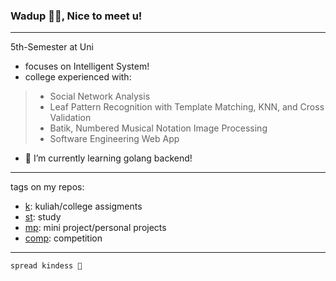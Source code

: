 ### Wadup 👊🦆, Nice to meet u!
---
5th-Semester at Uni
- focuses on Intelligent System!
- college experienced with:
> - Social Network Analysis
> - Leaf Pattern Recognition with Template Matching, KNN, and Cross Validation
> - Batik, Numbered Musical Notation Image Processing
> - Software Engineering Web App
- 🔭 I’m currently learning golang backend!

---
tags on my repos:
- [k](https://github.com/caesariodito?tab=repositories&q=k&type=&language=&sort= "Search k tag"): kuliah/college assigments
- [st](https://github.com/caesariodito?tab=repositories&q=st&type=&language=&sort= "Search st tag"): study
- [mp](https://github.com/caesariodito?tab=repositories&q=mp&type=&language=&sort= "Search mp tag"): mini project/personal projects
- [comp](https://github.com/caesariodito?tab=repositories&q=comp&type=&language=&sort= "Search comp tag"): competition

---

`spread kindess 🤍`

<!--

NOTES

**synraax/synraax** is a ✨ _special_ ✨ repository because its `README.md` (this file) appears on your GitHub profile.

Here are some ideas to get you started:

- 🔭 I’m currently working on ...
- 🌱 I’m currently learning ...
- 👯 I’m looking to collaborate on ...
- 🤔 I’m looking for help with ...
- 💬 Ask me about ...
- 📫 How to reach me: ...
- 😄 Pronouns: ...
- ⚡ Fun fact: ...


CHEATSHEET LOGO
# Embed PDF

[![Plugin Version](https://img.shields.io/wordpress/plugin/v/dirtysuds-embed-pdf.svg)](https://wordpress.org/plugins/dirtysuds-embed-pdf/)
[![License](https://img.shields.io/badge/license-GPLv2-blue.svg)](https://wordpress.org/about/license/)
[![Tested Version](https://img.shields.io/wordpress/v/dirtysuds-embed-pdf.svg)](https://wordpress.org/plugins/dirtysuds-embed-pdf/)
[![Rating](https://img.shields.io/wordpress/plugin/r/dirtysuds-embed-pdf.svg)](https://wordpress.org/support/view/plugin-reviews/dirtysuds-embed-pdf)
[![Downloads](https://img.shields.io/wordpress/plugin/dt/dirtysuds-embed-pdf.svg)](https://wordpress.org/plugins/dirtysuds-embed-pdf/)

**Adds pseudo oembed support for PDF documents**

Will embed a PDF file using Google Docs Viewer

Simply include the URL for a PDF document on it's own line, or wrapped in the embed tag like `[embed]http://example.com/file.pdf[/embed]` and the plugin will embed the PDF into the page using the Google Docs Viewer embed code.

The url must end with `.pdf`


CHEATSHEET
Credit goes to [The Markdown Guide](https://www.markdownguide.org)!

### Heading

# H1
## H2
### H3

### Bold

**bold text**

### Italic

*italicized text*

### Blockquote

> blockquote

### Ordered List

1. First item
2. Second item
3. Third item

### Unordered List

- First item
- Second item
- Third item

### Code

`code`

### Horizontal Rule

---

### Link

[Markdown Guide](https://www.markdownguide.org)

### Image

![alt text](https://www.markdownguide.org/assets/images/tux.png)

## Extended Syntax

These elements extend the basic syntax by adding additional features. Not all Markdown applications support these elements.

### Table

| Syntax | Description |
| ----------- | ----------- |
| Header | Title |
| Paragraph | Text |

### Fenced Code Block

```
{
  "firstName": "John",
  "lastName": "Smith",
  "age": 25
}
```

### Footnote

Here's a sentence with a footnote. [^1]

[^1]: This is the footnote.

### Heading ID

### My Great Heading {#custom-id}

### Definition List

term
: definition

### Strikethrough

~~The world is flat.~~

### Task List

- [x] Write the press release
- [ ] Update the website
- [ ] Contact the media

-->
